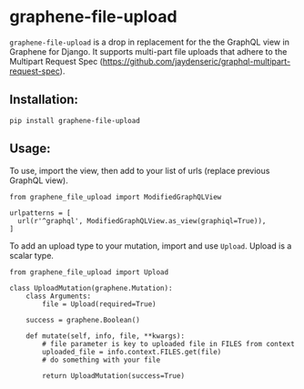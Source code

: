 # graphene-file-upload
`graphene-file-upload` is a drop in replacement for the the GraphQL view in Graphene for Django. It supports multi-part file uploads that adhere to the Multipart Request Spec (https://github.com/jaydenseric/graphql-multipart-request-spec).

## Installation:
`pip install graphene-file-upload`

## Usage:
To use, import the view, then add to your list of urls (replace previous GraphQL view).

```    
from graphene_file_upload import ModifiedGraphQLView

urlpatterns = [
  url(r'^graphql', ModifiedGraphQLView.as_view(graphiql=True)),
]
```

To add an upload type to your mutation, import and use `Upload`. Upload is a scalar type.

```
from graphene_file_upload import Upload

class UploadMutation(graphene.Mutation):
    class Arguments:
        file = Upload(required=True)

    success = graphene.Boolean()

    def mutate(self, info, file, **kwargs):
        # file parameter is key to uploaded file in FILES from context
        uploaded_file = info.context.FILES.get(file)
        # do something with your file

        return UploadMutation(success=True)
```
